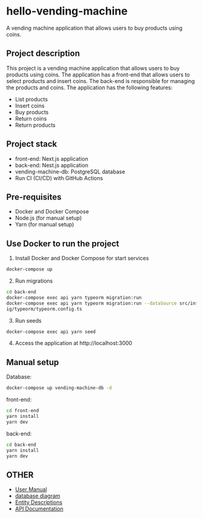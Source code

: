 # hello-vending-machine
A vending machine application that allows users to buy products using coins.

## Project description
This project is a vending machine application that allows users to buy products using coins. The application has a front-end that allows users to select products and insert coins. The back-end is responsible for managing the products and coins.
The application has the following features:
- List products
- Insert coins
- Buy products
- Return coins
- Return products

## Project stack
- front-end: Next.js application
- back-end: Nest.js application
- vending-machine-db: PostgreSQL database
- Run CI (CI/CD) with GitHub Actions

## Pre-requisites
- Docker and Docker Compose
- Node.js (for manual setup)
- Yarn (for manual setup)

## Use Docker to run the project
1. Install Docker and Docker Compose for start services
```bash
docker-compose up
```
2. Run migrations
```bash
cd back-end
docker-compose exec api yarn typeorm migration:run
docker-compose exec api yarn typeorm migration:run --dataSource src/infrastructure/conf
ig/typeorm/typeorm.config.ts
```
3. Run seeds
```bash
docker-compose exec api yarn seed
```
4. Access the application at http://localhost:3000

## Manual setup
Database:
```bash
docker-compose up vending-machine-db -d
```

front-end:
```bash
cd front-end
yarn install
yarn dev
```

back-end:
```bash
cd back-end
yarn install
yarn dev
```

## OTHER
- [User Manual](/docs/user-manual.md)
- [database diagram](/docs/database-diagram.jpg)
- [Entity Descriptions](/docs/Entity-Decriptsion.md)
- [API Documentation](/docs/API-document.md)